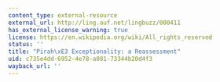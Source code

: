 ```yaml
---
content_type: external-resource
external_url: http://ling.auf.net/lingbuzz/000411
has_external_license_warning: true
license: https://en.wikipedia.org/wiki/All_rights_reserved
status: ''
title: "Pirah\xE3 Exceptionality: a Reassessment"
uid: c735e4dd-6952-4e78-a081-73344b20d4f3
wayback_url: ''
---
```

